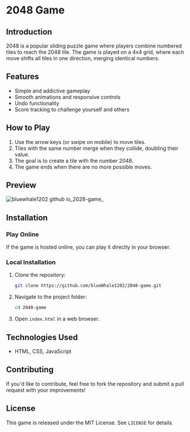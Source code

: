 # 2048 Game

## Introduction

2048 is a popular sliding puzzle game where players combine numbered tiles to reach the 2048 tile. The game is played on a 4x4 grid, where each move shifts all tiles in one direction, merging identical numbers.

## Features

-   Simple and addictive gameplay
-   Smooth animations and responsive controls
-   Undo functionality
-   Score tracking to challenge yourself and others

## How to Play

1. Use the arrow keys (or swipe on mobile) to move tiles.
2. Tiles with the same number merge when they collide, doubling their value.
3. The goal is to create a tile with the number 2048.
4. The game ends when there are no more possible moves.

## Preview

![bluewhale1202 github io_2028-game_](https://github.com/user-attachments/assets/ecf9a8d0-6fa5-4d9a-98a2-fbf2657a038b)


## Installation

### Play Online

If the game is hosted online, you can play it directly in your browser.

### Local Installation

1. Clone the repository:
    ```sh
    git clone https://github.com/blueWhale1202/2048-game.git
    ```
2. Navigate to the project folder:
    ```sh
    cd 2048-game
    ```
3. Open `index.html` in a web browser.

## Technologies Used

-   HTML, CSS, JavaScript

## Contributing

If you'd like to contribute, feel free to fork the repository and submit a pull request with your improvements!

## License

This game is released under the MIT License. See `LICENSE` for details.
